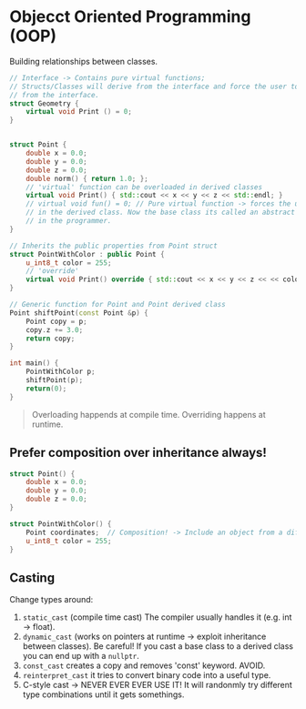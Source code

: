 # Objecct Oriented Programming (OOP)

Building relationships between classes.

```cpp
// Interface -> Contains pure virtual functions;
// Structs/Classes will derive from the interface and force the user to implement the functions
// from the interface.
struct Geometry {
    virtual void Print () = 0;
}


struct Point {
    double x = 0.0;
    double y = 0.0;
    double z = 0.0;
    double norm() { return 1.0; };
    // 'virtual' function can be overloaded in derived classes
    virtual void Print() { std::cout << x << y << z << std::endl; }
    // virtual void fun() = 0; // Pure virtual function -> forces the user to implement the function
    // in the derived class. Now the base class its called an abstract class! It forces certain API
    // in the programmer.
}

// Inherits the public properties from Point struct
struct PointWithColor : public Point {
    u_int8_t color = 255;
    // 'override' 
    virtual void Print() override { std::cout << x << y << z << << color << std::endl; }
}

// Generic function for Point and Point derived class
Point shiftPoint(const Point &p) {
    Point copy = p;
    copy.z += 3.0;
    return copy;
}

int main() {
    PointWithColor p;
    shiftPoint(p);
    return(0);
}
```

> Overloading happends at compile time. Overriding happens at runtime.

## Prefer composition over inheritance always!

```cpp
struct Point() {
    double x = 0.0;
    double y = 0.0;
    double z = 0.0;
}

struct PointWithColor() {
    Point coordinates;  // Composition! -> Include an object from a different class into another.
    u_int8_t color = 255;
}
```

## Casting

Change types around:

1. `static_cast` (compile time cast) The compiler usually handles it (e.g. int -> float).
2. `dynamic_cast` (works on pointers at runtime -> exploit inheritance between classes). Be careful! If you cast a base class to a derived class you can end up with a `nullptr`.
3. `const_cast`  creates a copy and removes 'const' keyword. AVOID.
4. `reinterpret_cast` it tries to convert binary code into a useful type.
5. C-style cast -> NEVER EVER EVER USE IT! It will randonmly try different type combinations until it gets somethings.

